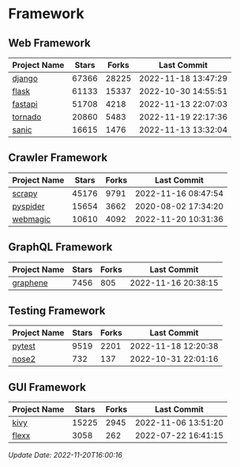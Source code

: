 # Framework

## Web Framework
| Project Name | Stars | Forks | Last Commit |
| ------------ | ----- | ----- | ----------- |
| [django](https://github.com/django/django) | 67366 | 28225 | 2022-11-18 13:47:29 |
| [flask](https://github.com/pallets/flask) | 61133 | 15337 | 2022-10-30 14:55:51 |
| [fastapi](https://github.com/tiangolo/fastapi) | 51708 | 4218 | 2022-11-13 22:07:03 |
| [tornado](https://github.com/tornadoweb/tornado) | 20860 | 5483 | 2022-11-19 22:17:36 |
| [sanic](https://github.com/sanic-org/sanic) | 16615 | 1476 | 2022-11-13 13:32:04 |

## Crawler Framework
| Project Name | Stars | Forks | Last Commit |
| ------------ | ----- | ----- | ----------- |
| [scrapy](https://github.com/scrapy/scrapy) | 45176 | 9791 | 2022-11-16 08:47:54 |
| [pyspider](https://github.com/binux/pyspider) | 15654 | 3662 | 2020-08-02 17:34:20 |
| [webmagic](https://github.com/code4craft/webmagic) | 10610 | 4092 | 2022-11-20 10:31:36 |

## GraphQL Framework
| Project Name | Stars | Forks | Last Commit |
| ------------ | ----- | ----- | ----------- |
| [graphene](https://github.com/graphql-python/graphene) | 7456 | 805 | 2022-11-16 20:38:15 |

## Testing Framework
| Project Name | Stars | Forks | Last Commit |
| ------------ | ----- | ----- | ----------- |
| [pytest](https://github.com/pytest-dev/pytest) | 9519 | 2201 | 2022-11-18 12:20:38 |
| [nose2](https://github.com/nose-devs/nose2) | 732 | 137 | 2022-10-31 22:01:16 |

## GUI Framework
| Project Name | Stars | Forks | Last Commit |
| ------------ | ----- | ----- | ----------- |
| [kivy](https://github.com/kivy/kivy) | 15225 | 2945 | 2022-11-06 13:51:20 |
| [flexx](https://github.com/flexxui/flexx) | 3058 | 262 | 2022-07-22 16:41:15 |

*Update Date: 2022-11-20T16:00:16*